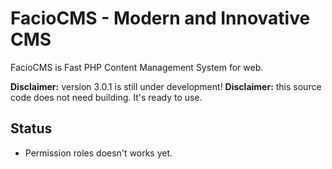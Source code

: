 # FacioCMS - Modern and Innovative CMS 
FacioCMS is Fast PHP Content Management System for web. 

**Disclaimer:** version 3.0.1 is still under development!
**Disclaimer:** this source code does not need building. It's ready to use.

## Status
+ Permission roles doesn't works yet.
